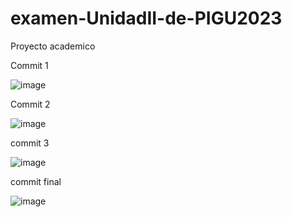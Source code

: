 # examen-UnidadII-de-PIGU2023
Proyecto academico

Commit 1 

![image](https://github.com/brauliohuicab1234/examen-UnidadII-de-PIGU2023/assets/129221141/dda58ae3-6f36-4e45-9620-53d2c0939594)

Commit 2

![image](https://github.com/brauliohuicab1234/examen-UnidadII-de-PIGU2023/assets/129221141/a661127c-bbde-4330-a128-72607f71f248)

commit 3

![image](https://github.com/brauliohuicab1234/examen-UnidadII-de-PIGU2023/assets/129221141/51ee1c08-cf17-46ce-bcd6-8023c514a62f)

commit final 

![image](https://github.com/brauliohuicab1234/examen-UnidadII-de-PIGU2023/assets/129221141/28b2ae60-cd35-4b45-9534-d4e2ffb24a08)




